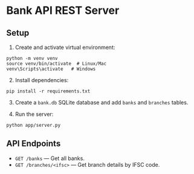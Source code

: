 # Bank API REST Server

## Setup

1. Create and activate virtual environment:

```
python -m venv venv
source venv/bin/activate  # Linux/Mac
venv\Scripts\activate   # Windows
```

2. Install dependencies:

```
pip install -r requirements.txt
```

3. Create a `bank.db` SQLite database and add `banks` and `branches` tables.

4. Run the server:

```
python app/server.py
```

## API Endpoints

- `GET /banks` — Get all banks.
- `GET /branches/<ifsc>` — Get branch details by IFSC code.